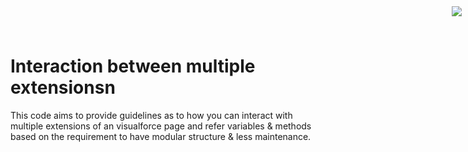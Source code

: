 <div style="text-align:right;top: 10px;position: absolute;right: 10px;" markdown="1">
	<img align="right" src="http://www.smsmt.com/hs-fs/hubfs/SMS_Logo-1.png?t=1490163156935&amp;width=300&amp;name=SMS_Logo-1.png"/>
</div>

# Interaction between multiple extensionsn #
This code aims to provide guidelines as to how you can interact with multiple extensions of an visualforce page and refer variables & methods based on the requirement to have modular structure & less maintenance.



